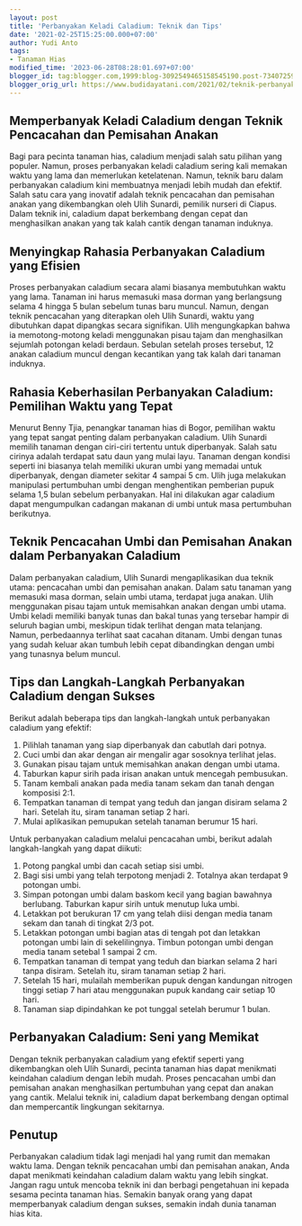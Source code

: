```yaml
---
layout: post
title: 'Perbanyakan Keladi Caladium: Teknik dan Tips'
date: '2021-02-25T15:25:00.000+07:00'
author: Yudi Anto
tags:
- Tanaman Hias
modified_time: '2023-06-28T08:28:01.697+07:00'
blogger_id: tag:blogger.com,1999:blog-3092549465158545190.post-7340725967207843522
blogger_orig_url: https://www.budidayatani.com/2021/02/teknik-perbanyakan-caladium-dari-umbi.html
---
```


<h2>Memperbanyak Keladi Caladium dengan Teknik Pencacahan dan Pemisahan Anakan</h2><p>Bagi para pecinta tanaman hias, caladium menjadi salah satu pilihan yang populer. Namun, proses perbanyakan keladi caladium sering kali memakan waktu yang lama dan memerlukan ketelatenan. Namun, teknik baru dalam perbanyakan caladium kini membuatnya menjadi lebih mudah dan efektif. Salah satu cara yang inovatif adalah teknik pencacahan dan pemisahan anakan yang dikembangkan oleh Ulih Sunardi, pemilik nurseri di Ciapus. Dalam teknik ini, caladium dapat berkembang dengan cepat dan menghasilkan anakan yang tak kalah cantik dengan tanaman induknya.</p><h2>Menyingkap Rahasia Perbanyakan Caladium yang Efisien</h2><p>Proses perbanyakan caladium secara alami biasanya membutuhkan waktu yang lama. Tanaman ini harus memasuki masa dorman yang berlangsung selama 4 hingga 5 bulan sebelum tunas baru muncul. Namun, dengan teknik pencacahan yang diterapkan oleh Ulih Sunardi, waktu yang dibutuhkan dapat dipangkas secara signifikan. Ulih mengungkapkan bahwa ia memotong-motong keladi menggunakan pisau tajam dan menghasilkan sejumlah potongan keladi berdaun. Sebulan setelah proses tersebut, 12 anakan caladium muncul dengan kecantikan yang tak kalah dari tanaman induknya.</p><h2>Rahasia Keberhasilan Perbanyakan Caladium: Pemilihan Waktu yang Tepat</h2><p>Menurut Benny Tjia, penangkar tanaman hias di Bogor, pemilihan waktu yang tepat sangat penting dalam perbanyakan caladium. Ulih Sunardi memilih tanaman dengan ciri-ciri tertentu untuk diperbanyak. Salah satu cirinya adalah terdapat satu daun yang mulai layu. Tanaman dengan kondisi seperti ini biasanya telah memiliki ukuran umbi yang memadai untuk diperbanyak, dengan diameter sekitar 4 sampai 5 cm. Ulih juga melakukan manipulasi pertumbuhan umbi dengan menghentikan pemberian pupuk selama 1,5 bulan sebelum perbanyakan. Hal ini dilakukan agar caladium dapat mengumpulkan cadangan makanan di umbi untuk masa pertumbuhan berikutnya.</p><h2>Teknik Pencacahan Umbi dan Pemisahan Anakan dalam Perbanyakan Caladium</h2><p>Dalam perbanyakan caladium, Ulih Sunardi mengaplikasikan dua teknik utama: pencacahan umbi dan pemisahan anakan. Dalam satu tanaman yang memasuki masa dorman, selain umbi utama, terdapat juga anakan. Ulih menggunakan pisau tajam untuk memisahkan anakan dengan umbi utama. Umbi keladi memiliki banyak tunas dan bakal tunas yang tersebar hampir di seluruh bagian umbi, meskipun tidak terlihat dengan mata telanjang. Namun, perbedaannya terlihat saat cacahan ditanam. Umbi dengan tunas yang sudah keluar akan tumbuh lebih cepat dibandingkan dengan umbi yang tunasnya belum muncul.</p><h2>Tips dan Langkah-Langkah Perbanyakan Caladium dengan Sukses</h2><p>Berikut adalah beberapa tips dan langkah-langkah untuk perbanyakan caladium yang efektif:</p><ol><li>Pilihlah tanaman yang siap diperbanyak dan cabutlah dari potnya.</li><li>Cuci umbi dan akar dengan air mengalir agar sosoknya terlihat jelas.</li><li>Gunakan pisau tajam untuk memisahkan anakan dengan umbi utama.</li><li>Taburkan kapur sirih pada irisan anakan untuk mencegah pembusukan.</li><li>Tanam kembali anakan pada media tanam sekam dan tanah dengan komposisi 2:1.</li><li>Tempatkan tanaman di tempat yang teduh dan jangan disiram selama 2 hari. Setelah itu, siram tanaman setiap 2 hari.</li><li>Mulai aplikasikan pemupukan setelah tanaman berumur 15 hari.</li></ol><p>Untuk perbanyakan caladium melalui pencacahan umbi, berikut adalah langkah-langkah yang dapat diikuti:</p><ol><li>Potong pangkal umbi dan cacah setiap sisi umbi.</li><li>Bagi sisi umbi yang telah terpotong menjadi 2. Totalnya akan terdapat 9 potongan umbi.</li><li>Simpan potongan umbi dalam baskom kecil yang bagian bawahnya berlubang. Taburkan kapur sirih untuk menutup luka umbi.</li><li>Letakkan pot berukuran 17 cm yang telah diisi dengan media tanam sekam dan tanah di tingkat 2/3 pot.</li><li>Letakkan potongan umbi bagian atas di tengah pot dan letakkan potongan umbi lain di sekelilingnya. Timbun potongan umbi dengan media tanam setebal 1 sampai 2 cm.</li><li>Tempatkan tanaman di tempat yang teduh dan biarkan selama 2 hari tanpa disiram. Setelah itu, siram tanaman setiap 2 hari.</li><li>Setelah 15 hari, mulailah memberikan pupuk dengan kandungan nitrogen tinggi setiap 7 hari atau menggunakan pupuk kandang cair setiap 10 hari.</li><li>Tanaman siap dipindahkan ke pot tunggal setelah berumur 1 bulan.</li></ol><h2>Perbanyakan Caladium: Seni yang Memikat</h2><p>Dengan teknik perbanyakan caladium yang efektif seperti yang dikembangkan oleh Ulih Sunardi, pecinta tanaman hias dapat menikmati keindahan caladium dengan lebih mudah. Proses pencacahan umbi dan pemisahan anakan menghasilkan pertumbuhan yang cepat dan anakan yang cantik. Melalui teknik ini, caladium dapat berkembang dengan optimal dan mempercantik lingkungan sekitarnya.</p><h2>Penutup</h2><p>Perbanyakan caladium tidak lagi menjadi hal yang rumit dan memakan waktu lama. Dengan teknik pencacahan umbi dan pemisahan anakan, Anda dapat menikmati keindahan caladium dalam waktu yang lebih singkat. Jangan ragu untuk mencoba teknik ini dan berbagi pengetahuan ini kepada sesama pecinta tanaman hias. Semakin banyak orang yang dapat memperbanyak caladium dengan sukses, semakin indah dunia tanaman hias kita.</p>